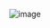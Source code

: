 ![image](https://github.com/Rahul-chaurasiya/Leetcode-Practice-Problem/assets/77222540/7aea1b11-5de3-499e-832d-1c17fbad56d8)
